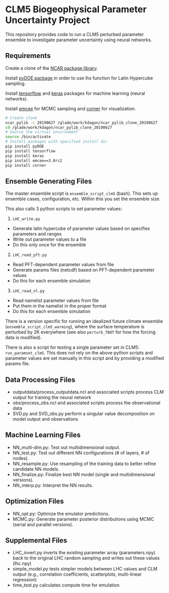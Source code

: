 # CLM5 Biogeophysical Parameter Uncertainty Project

This repository provides code to run a CLM5 perturbed parameter ensemble to investigate parameter uncertainty using neural networks.

## Requirements

Create a clone of the [NCAR package library](https://www2.cisl.ucar.edu/resources/computational-systems/cheyenne/software/python).

Install [pyDOE package](https://pythonhosted.org/pyDOE/randomized.html#latin-hypercube) in order to use lhs function for Latin Hypercube sampling.

Install [tensorflow](https://www.tensorflow.org/) and [keras](https://keras.io/) packages for machine learning (neural networks).

Install [emcee](https://emcee.readthedocs.io/en/latest/) for MCMC sampling and [corner](https://corner.readthedocs.io/en/latest/) for visualization.
```bash
# Create clone
ncar_pylib -c 20190627 /glade/work/kdagon/ncar_pylib_clone_20190627
cd /glade/work/kdagon/ncar_pylib_clone_20190627
# Source the virtual environment
source /bin/activate
# Install packages with specified install dir
pip install pyDOE
pip install tensorflow
pip install keras
pip install emcee==3.0rc2
pip install corner
```

## Ensemble Generating Files

The master ensemble script is `ensemble_script_clm5` (bash). This sets up ensemble cases, configuration, etc. Within this you set the ensemble size.

This also calls 3 python scripts to set parameter values:

1) `LHC_write.py`

* Generate latin hypercube of parameter values based on specifies parameters and ranges
* Write out parameter values to a file
* Do this only once for the ensemble

2) `LHC_read_pft.py`

* Read PFT-dependent parameter values from file
* Generate params files (netcdf) based on PFT-dependent parameter values
* Do this for each ensemble simulation

3) `LHC_read_nl.py`

* Read namelist parameter values from file
* Put them in the namelist in the proper format
* Do this for each ensemble simulation

There is a version specific for running an idealized future climate ensemble (`ensemble_script_clm5_warming`), where the surface temperature is perturbed by 2K everywhere (see also `perturb_TBOT` for how the forcing data is modified).

There is also a script for testing a single parameter set in CLM5: `run_paramset_clm5`. This does not rely on the above python scripts and parameter values are set manually in this script and by providing a modified params file.

## Data Processing Files

* outputdata/process_outputdata.ncl and associated scripts process CLM output for training the neural network
* obs/process_obs.ncl and associated scripts process the observational data  
* SVD.py and SVD_obs.py perform a singular value decomposition on model output and observations  

## Machine Learning Files

* NN_multi-dim.py: Test out multidimensional output.
* NN_test.py: Test out different NN configurations (# of layers, # of nodes).
* NN_resample.py: Use resampling of the training data to better refine candidate NN models.
* NN_finalize.py: Finalize best NN model (single and multidimensional versions).
* NN_interp.py: Interpret the NN results.

## Optimization Files

* NN_opt.py: Optimize the emulator predictions.
* MCMC.py: Generate parameter posterior distributions using MCMC (serial and parallel versions).

## Supplemental Files

* LHC_invert.py inverts the existing parameter array (parameters.npy) back to the original LHC random sampling and writes out these values (lhc.npy)
* simple_model.py tests simpler models between LHC values and CLM output (e.g., correlation coefficients, scatterplots, multi-linear regression)
* time_test.py calculates compute time for emulation
